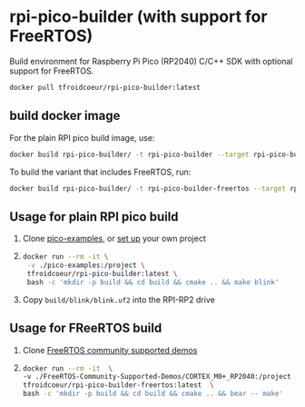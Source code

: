 rpi-pico-builder (with support for FreeRTOS)
============================================

Build environment for Raspberry Pi Pico (RP2040) C/C++ SDK with optional support for FreeRTOS.

```sh
docker pull tfroidcoeur/rpi-pico-builder:latest
```

## build docker image

For the plain RPI pico build image, use:

```sh
docker build rpi-pico-builder/ -t rpi-pico-builder --target rpi-pico-builder
```

To build the variant that includes FreeRTOS, run:

```sh
docker build rpi-pico-builder/ -t rpi-pico-builder-freertos --target rpi-pico-builder-freertos
```

## Usage for plain RPI pico build

1. Clone [pico-examples](https://github.com/raspberrypi/pico-examples), or [set up](https://github.com/raspberrypi/pico-sdk#quick-start-your-own-project) your own project

2. ```sh
   docker run --rm -it \
    -v ./pico-examples:/project \
    tfroidcoeur/rpi-pico-builder:latest \
    bash -c 'mkdir -p build && cd build && cmake .. && make blink'
   ```

3. Copy `build/blink/blink.uf2` into the RPI-RP2 drive

## Usage for FReeRTOS build

1. Clone [FreeRTOS community supported demos](https://github.com/FreeRTOS/FreeRTOS-Community-Supported-Demos)

2. ```sh
   docker run --rm -it  \
   -v ./FreeRTOS-Community-Supported-Demos/CORTEX_M0+_RP2040:/project \
   tfroidcoeur/rpi-pico-builder-freertos:latest  \
   bash -c 'mkdir -p build && cd build && cmake .. && bear -- make'
   ```
